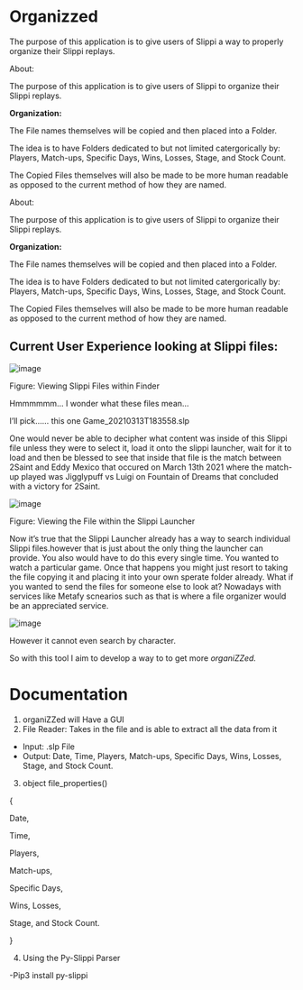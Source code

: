 # Organizzed
The purpose of this application is to give users of Slippi a way to properly organize their Slippi replays. 

About:

The purpose of this application is to give users of Slippi to organize their Slippi replays. 

**Organization:**

The File names themselves will be copied and then placed into a Folder.

The idea is to have Folders dedicated to but not limited catergorically by: Players, Match-ups, Specific Days, Wins, Losses, Stage, and Stock Count.

The Copied Files themselves will also be made to be more human readable as opposed to the current method of how they are named.

About:

The purpose of this application is to give users of Slippi to organize their Slippi replays. 

**Organization:**

The File names themselves will be copied and then placed into a Folder.

The idea is to have Folders dedicated to but not limited catergorically by: Players, Match-ups, Specific Days, Wins, Losses, Stage, and Stock Count.

The Copied Files themselves will also be made to be more human readable as opposed to the current method of how they are named.

## Current User Experience looking at Slippi files:


![image](https://res.craft.do/user/full/a9db4317-2a6a-f7ab-117a-91d0db881cfd/doc/7E879A62-C80E-4D95-AFB8-284A9C4D8EB6/4E2EEF41-D6CC-4476-A5B6-46ADC8F0CF2B_2/Ab67JW89DSkCIDxbhArP37kJJMz6QCFebVECDSSWpuMz/Image.png)

Figure: Viewing Slippi Files within Finder

Hmmmmmm… I wonder what these files mean…

I’ll pick…… this one  Game_20210313T183558.slp

One would never be able to decipher what content was inside of this Slippi file unless they were to select it, load it onto the slippi launcher, wait for it to load and then be blessed to see that inside that file is the match between 2Saint and Eddy Mexico that occured on March 13th 2021 where the match-up played was Jigglypuff vs Luigi on Fountain of Dreams that concluded with a victory for 2Saint.

![image](https://res.craft.do/user/full/a9db4317-2a6a-f7ab-117a-91d0db881cfd/doc/7E879A62-C80E-4D95-AFB8-284A9C4D8EB6/C6DF4882-3A3C-4F99-BDE7-5FDF2149CF12_2/1xRyWXxSfxNx2wysBpHvUO7h1QHJyxQqFT63qtqE2Rkz/Image.png)

Figure: Viewing the File within the Slippi Launcher

Now it’s true that the Slippi Launcher already has a way to search individual Slippi files.however that is just about the only thing the launcher can provide. You also would have to do this every single time. You wanted to watch a particular game. Once that happens you might just resort to taking the file copying it and placing it into your own sperate folder already. What if you wanted to send the files for someone else to look at? Nowadays with services like Metafy scnearios such as that is where a file organizer would be an appreciated service.

![image](https://res.craft.do/user/full/a9db4317-2a6a-f7ab-117a-91d0db881cfd/doc/7E879A62-C80E-4D95-AFB8-284A9C4D8EB6/9E800279-8B76-4B77-B676-1AF7B90BCA2B_2/pfeDDVi0PFow4CQR1rHdFx5IkqIe14iAN0aByIJkxqsz/Image.png)

However it cannot even search by character.

So with this tool I aim to develop a way to to get more *organiZZed.*

# Documentation

1. organiZZed will Have a GUI 
2. File Reader: Takes in the file and is able to extract all the data from it
- Input: .slp File
- Output: Date, Time, Players, Match-ups, Specific Days, Wins, Losses, Stage, and Stock Count.
3. object file_properties()

 {

Date,

 Time, 

Players, 

Match-ups, 

Specific Days, 

Wins, Losses, 

Stage, and Stock Count.

}


4. Using the Py-Slippi Parser

-Pip3 install py-slippi
